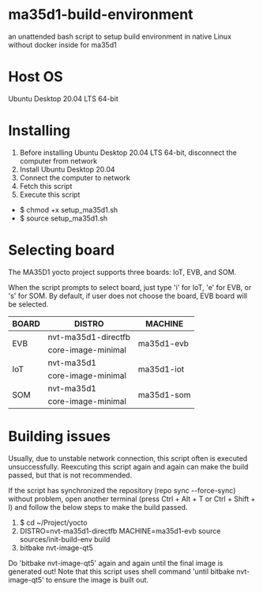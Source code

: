 # ma35d1-build-environment
 an unattended bash script to setup build  environment in native Linux without docker inside for ma35d1

# Host OS
Ubuntu Desktop 20.04 LTS 64-bit

# Installing
1. Before installing Ubuntu Desktop 20.04 LTS 64-bit, disconnect the computer from network
2. Install Ubuntu Desktop 20.04
3. Connect the computer to network
4. Fetch this script
5. Execute this script
  * $ chmod +x setup_ma35d1.sh
  * $ source setup_ma35d1.sh

# Selecting board
The MA35D1 yocto project supports three boards: IoT, EVB, and SOM.

When the script prompts to select board, just type 'i' for IoT, 'e' for EVB, or 's' for SOM. By default, if user does not choose the board, EVB board will be selected. 

<table>
  <thead>
    <tr>
      <th>BOARD</th>
      <th>DISTRO</th>
      <th>MACHINE</th>
    </tr>
  </thead>
  <tbody>
    <tr>
      <td rowspan="2">EVB</td>
      <td>nvt-ma35d1-directfb</td>
      <td rowspan="2">ma35d1-evb</td>
    </tr>
   <tr><td>core-image-minimal</td></tr>
   
   <tr>
      <td rowspan="2">IoT</td>
      <td>nvt-ma35d1</td>
      <td rowspan="2">ma35d1-iot</td>
    </tr>
   <tr><td>core-image-minimal</td></tr>
   
   <tr>
      <td rowspan="2">SOM</td>
      <td>nvt-ma35d1</td>
      <td rowspan="2">ma35d1-som</td>
    </tr>
   <tr><td>core-image-minimal</td></tr>
  
  </tbody>
</table>




# Building issues
Usually, due to unstable network connection, this script often is executed unsuccessfully. Reexcuting this script again and again can make the build passed, but that is not recommended.

If the script has synchronized the repository (repo sync --force-sync) without problem, open another terminal (press Ctrl + Alt + T or Ctrl + Shift + I) and follow the below steps to make the build passed.

1. $ cd ~/Project/yocto
2. DISTRO=nvt-ma35d1-directfb MACHINE=ma35d1-evb source sources/init-build-env build
3. bitbake nvt-image-qt5

Do 'bitbake nvt-image-qt5' again and again until the final image is generated out! Note that this script uses shell command 'until bitbake nvt-image-qt5' to ensure the image is built out.
